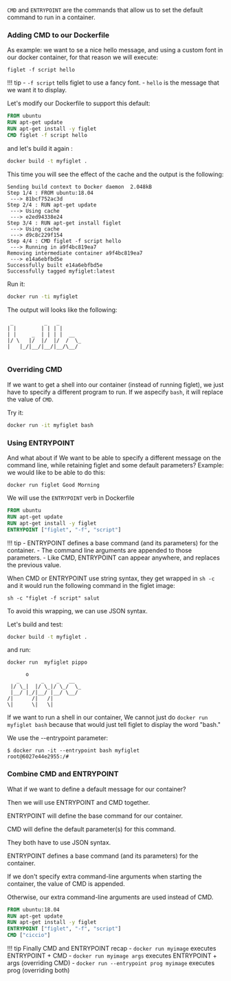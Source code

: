 `CMD` and `ENTRYPOINT` are the commands that allow us to set the default command to run in a container.

### Adding CMD to our Dockerfile
As example: we want to se a nice hello message, and using a custom font in our docker container, for that reason we will execute:

`figlet -f script hello`

!!! tip
    - `-f script` tells figlet to use a fancy font.
    - `hello` is the message that we want it to display.

Let's modify our Dockerfile to support this default: 

```Dockerfile
FROM ubuntu
RUN apt-get update
RUN apt-get install -y figlet
CMD figlet -f script hello
```

and let's build it again : 

```bash
docker build -t myfiglet .
```

This time you will see the effect of the cache and the output is the following: 

```
Sending build context to Docker daemon  2.048kB
Step 1/4 : FROM ubuntu:18.04
 ---> 81bcf752ac3d
Step 2/4 : RUN apt-get update
 ---> Using cache
 ---> e2ed94338e24
Step 3/4 : RUN apt-get install figlet
 ---> Using cache
 ---> d9c8c229f154
Step 4/4 : CMD figlet -f script hello
 ---> Running in a9f4bc819ea7
Removing intermediate container a9f4bc819ea7
 ---> e14a6ebfbd5e
Successfully built e14a6ebfbd5e
Successfully tagged myfiglet:latest
```

Run it:

```bash
docker run -ti myfiglet 
```

The output will looks like the following: 

```
 _          _   _       
| |        | | | |      
| |     _  | | | |  __  
|/ \   |/  |/  |/  /  \_
|   |_/|__/|__/|__/\__/ 
                     
```

### Overriding CMD

If we want to get a shell into our container (instead of running figlet), we just have to specify a different program to run. If we aspecify `bash`, it will replace the value of `CMD`.

Try it:

```bash
docker run -it myfiglet bash
```

### Using ENTRYPOINT

And what about if We want to be able to specify a different message on the command line, while retaining figlet and some default parameters?
Example: we  would like to be able to do this:

```
docker run figlet Good Morning
```

We will use the `ENTRYPOINT` verb in Dockerfile

```Dockerfile
FROM ubuntu
RUN apt-get update
RUN apt-get install -y figlet
ENTRYPOINT ["figlet", "-f", "script"]
```
!!! tip
    - ENTRYPOINT defines a base command (and its parameters) for the container.
    - The command line arguments are appended to those parameters.
    - Like CMD, ENTRYPOINT can appear anywhere, and replaces the previous value.


When CMD or ENTRYPOINT use string syntax, they get wrapped in `sh -c` and it would run the following command in the figlet image:
```
sh -c "figlet -f script" salut
```
To avoid this wrapping, we can use JSON syntax.

Let's build and test:

```bash
docker build -t myfiglet .
```
and run: 
```
docker run  myfiglet pippo
                        
      o                 
   _       _    _   __  
 |/ \_|  |/ \_|/ \_/  \_
 |__/ |_/|__/ |__/ \__/ 
/|      /|   /|         
\|      \|   \|         
```

If we want to run a shell in our container, We cannot just do `docker run myfiglet bash` because that would just tell figlet to display the word "bash."

We use the --entrypoint parameter:

```
$ docker run -it --entrypoint bash myfiglet
root@6027e44e2955:/#
```

### Combine CMD and ENTRYPOINT
What if we want to define a default message for our container?

Then we will use ENTRYPOINT and CMD together.

ENTRYPOINT will define the base command for our container.

CMD will define the default parameter(s) for this command.

They both have to use JSON syntax.

ENTRYPOINT defines a base command (and its parameters) for the container.

If we don't specify extra command-line arguments when starting the container, the value of CMD is appended.

Otherwise, our extra command-line arguments are used instead of CMD.

```Dockerfile
FROM ubuntu:18.04
RUN apt-get update
RUN apt-get install -y figlet
ENTRYPOINT ["figlet", "-f", "script"]
CMD ["ciccio"]
```

!!! tip 
    Finally CMD and ENTRYPOINT recap
    - `docker run myimage` executes ENTRYPOINT + CMD
    - `docker run myimage args` executes ENTRYPOINT + args (overriding CMD)
    - `docker run --entrypoint prog myimage` executes prog (overriding both)
